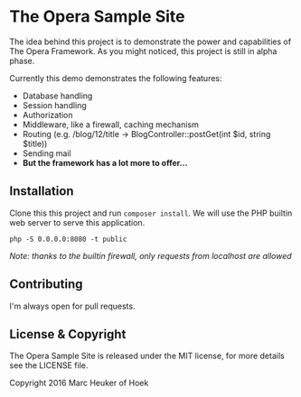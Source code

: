 The Opera Sample Site
=====================
The idea behind this project is to demonstrate the power and capabilities of The Opera Framework. 
As you might noticed, this project is still in alpha phase.

Currently this demo demonstrates the following features:

 - Database handling
 - Session handling
 - Authorization
 - Middleware, like a firewall, caching mechanism
 - Routing (e.g. /blog/12/title -> BlogController::postGet(int $id, string $title))
 - Sending mail
 - **But the framework has a lot more to offer...**


Installation
------------
Clone this this project and run `composer install`.
We will use the PHP builtin web server to serve this application.
 
 `php -S 0.0.0.0:8080 -t public`
 
 *Note: thanks to the builtin firewall, only requests from localhost are allowed*


 
 
Contributing
------------
I'm always open for pull requests.

License & Copyright
-------------------
The Opera Sample Site is released under the MIT license, for more details see the LICENSE file.

Copyright 2016 Marc Heuker of Hoek
